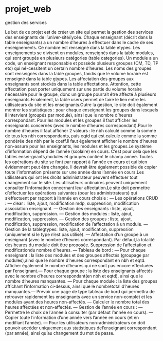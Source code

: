 # projet_web
gestion des services

Le but de ce projet est de créer un site qui permet la gestion des services des enseignants de l’univer-sité/lycée. Chaque enseignant (décrit dans la table enseignants) a un nombre d’heures à effectuer dans le cadre de ses enseignements. 
Ce nombre est renseigné dans la table etypes. Les enseignements se divisent en modules, renseignés dans la table modules, qui sont groupés en plusieurs catégories (table categories).
Un module a un code, un enseignant responsable et possède plusieurs groupes (CM, TD, TP etc) qui né-cessitent un certain nombre d’heures. 
Les noms des groupes sont renseignés dans la table groupes, tandis que le volume horaire est renseigné dans la table gtypes. 
Les affectation des groupes aux enseignants sont stockés dans la table affectations. Attention, cette affectation peut porter uniquement sur une partie du volume horaire nécessaire pour le groupe, donc un groupe pourrait être affecté à plusieurs enseignants.Finalement, la table users permet de faire le lien entre les utilisateurs du site et les enseignants.Outre la gestion, le site doit également montrer les statistiques : pour chaque enseignant les groupes dans lesquels il intervient (groupés par module), ainsi que le nombre d’heures correspondant. Pour les modules et les groupes il faut afficher les enseignants concernés (avec le nombre d’heures correspondant).Pour le nombre d’heures il faut afficher 2 valeurs : le nbh calculé comme la somme de tous les nbh correspondants, puis eqtd qui est calculé comme la somme pondérée des nbh par le coeff.Il faut également afficher le nombre d’heures non-assuré pour les enseignants, les modules et les groupes.Le système d’information dépend de l’année (scolaire) en cours. C’est pour cela que les tables ensei-gnants,modules et groupes contient le champ annee. Toutes les opérations du site se font par rapport à l’année en cours et qui bien évidemment peut être changée. Il devrait être également possible de copier toute l’information présente sur une année dans l’année en cours.Les utilisateurs qui ont les droits administrateur peuvent effectuer tout changement sur le site. Les utilisateurs ordinaires peuvent uniquement consulter l’information concernant leur affectation.Le site doit permettre d’effectuer les opérations suivantes (pour les administrateurs) qui s’effectuent par rapport à l’année en cours choisie :
— Les opérations CRUD :
— clear : liste, ajout, modification mdp, suppression, modification association enseignant.
— Gestion des enseignants : liste, ajout, modification, suppression.
— Gestion des modules : liste, ajout, modification, suppression.
— Gestion des groupes : liste, ajout, modification, suppression, modification de l’affectation à un module.
— Gestion de la tablegtypes: liste, ajout, modification, suppression (uniquement si le type n’est pas utilisé).
— Affectation d’un groupe à un enseignant (avec le nombre d’heures correspondant). Par défaut,la totalité des heures du module doit être proposée. Suppression de l’affectation et modificationdu nombre d’heures.
— Tableau de bord :
— Pour chaque enseignant : la liste des modules et des groupes affectés (groupage par modules),ainsi que le nombre d’heures correspondant en nbh et eqtd. Afficher également le nombre d’heures qui ne sont pas encore effectuées par l’enseignant.— Pour chaque groupe : la liste des enseignants affectés avec le nombre d’heures correspondant(en nbh et eqtd), ainsi que le nombre d’heures manquantes.
— Pour chaque module : la liste des groupes affichant l’information ci-dessus, ainsi que le nombretotal d’heures manquantes.— Prévoir une page de type tableau de bord qui permettra de retrouver rapidement les enseignants avec un service non-complet et les modules ayant des heures non-affectés.
— Calculer le nombre total des heures affectées et non-affectés.
— Gestion de l’année en cours :
— Permettre le choix de l’année à consulter (par défaut l’année en cours).
— Copier toute l’information d’une année vers l’année en cours (et en modifiant l’année).
— Pour les utilisateurs non-administrateurs on doit pouvoir accéder uniquement aux statistiques del’enseignant correspondant (par année), ainsi qu’au changement du mot de passe.





